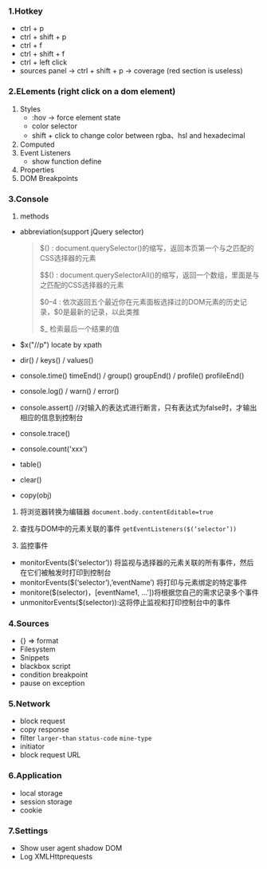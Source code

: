 ### 1.Hotkey

- ctrl + p
- ctrl + shift + p
- ctrl + f
- ctrl + shift + f
- ctrl + left click
- sources panel -> ctrl + shift + p -> coverage (red section is useless)

### 2.ELements (right click on a dom element)

1. Styles
   - :hov -> force element state
   - color selector
   - shift + click to change color between rgba、hsl and hexadecimal
2. Computed
3. Event Listeners
    - show function define
4. Properties
5. DOM Breakpoints

### 3.Console

1. methods

- abbreviation(support jQuery selector)

  > $() : document.querySelector()的缩写，返回本页第一个与之匹配的CSS选择器的元素
  >
  > \$\$() : document.querySelectorAll()的缩写，返回一个数组，里面是与之匹配的CSS选择器的元素
  >
  > \$0–4 : 依次返回五个最近你在元素面板选择过的DOM元素的历史记录，$0是最新的记录，以此类推
  >
  > \$_  检索最后一个结果的值

- \$x("//p")     locate by xpath

- dir() / keys() / values()

- console.time() timeEnd() / group() groupEnd() / profile() profileEnd()
- console.log() / warn() / error()
- console.assert() //对输入的表达式进行断言，只有表达式为false时，才输出相应的信息到控制台
- console.trace()
- console.count('xxx')
- table()
- clear()
- copy(obj)
1. 将浏览器转换为编辑器
`document.body.contentEditable=true`

2. 查找与DOM中的元素关联的事件
`getEventListeners($(‘selector’))`

3. 监控事件
- monitorEvents($(‘selector’)) 将监视与选择器的元素关联的所有事件，然后在它们被触发时打印到控制台
- monitorEvents($(‘selector’),’eventName’) 将打印与元素绑定的特定事件
- monitore($(selector)，[eventName1, ...'])将根据您自己的需求记录多个事件
- unmonitorEvents($(selector)):这将停止监视和打印控制台中的事件

### 4.Sources

- {} => format
- Filesystem
- Snippets
- blackbox script
- condition breakpoint
- pause on exception

### 5.Network
- block request
- copy response
- filter `larger-than`  `status-code` `mine-type`
- initiator
- block request  URL

### 6.Application

- local storage
- session storage
- cookie

### 7.Settings
- Show user agent shadow DOM
- Log XMLHttprequests